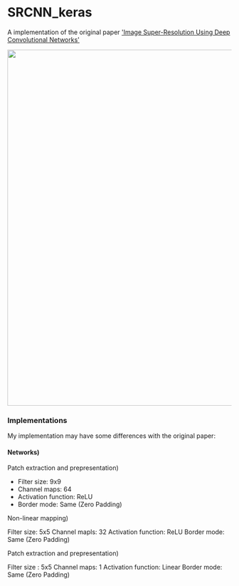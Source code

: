 # SRCNN_keras


A implementation of the original paper ['Image Super-Resolution Using Deep Convolutional Networks'](https://arxiv.org/abs/1501.00092)


<center><img width = "800" src="https://user-images.githubusercontent.com/58276840/94503875-77722b00-0242-11eb-85f8-93e7cb0fdd11.png"></center>




### Implementations

My implementation may have some differences with the original paper:


#### Networks)

Patch extraction and prepresentation)
- Filter size: 9x9
- Channel maps: 64
- Activation function: ReLU
- Border mode: Same (Zero Padding)


Non-linear mapping)

Filter size: 5x5
Channel mapls: 32
Activation function: ReLU
Border mode: Same (Zero Padding)

Patch extraction and prepresentation)

Filter size : 5x5
Channel maps: 1
Activation function: Linear
Border mode: Same (Zero Padding)

